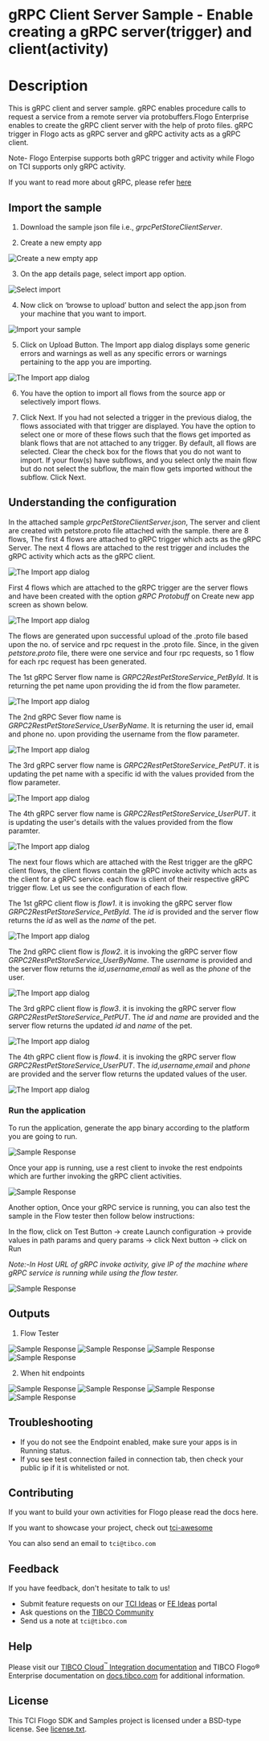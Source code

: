 # gRPC Client Server Sample - Enable creating a gRPC server(trigger) and client(activity)

# Description

This is gRPC client and server sample. gRPC enables procedure calls to request a service from a remote server via protobuffers.Flogo Enterprise enables to create the gRPC client server with the help of proto files. gRPC trigger in Flogo acts as gRPC server and gRPC activity acts as a gRPC client. 

Note- Flogo Enterpise supports both gRPC trigger and activity while Flogo on TCI supports only gRPC activity.

If you want to read more about gRPC, please refer [here](https://grpc.io/docs/what-is-grpc/introduction/)

## Import the sample
1. Download the sample json file i.e., *grpcPetStoreClientServer*.

2. Create a new empty app

![Create a new empty app](../import-screenshots/grpc_2.png)

3. On the app details page, select import app option.

![Select import](../import-screenshots/3.png)

4. Now click on ‘browse to upload’ button and select the app.json from your machine that you want to import.

![Import your sample](../import-screenshots/4.png)

5. Click on Upload Button. The Import app dialog displays some generic errors and warnings as well as any specific errors or warnings pertaining to the app you are importing.

![The Import app dialog](../import-screenshots/5.png)

6. You have the option to import all flows from the source app or selectively import flows.

7.  Click Next. If you had not selected a trigger in the previous dialog, the flows associated with that trigger are displayed. You have the option to select one or more of these flows such that the flows get imported as blank flows that are not attached to any trigger. By default, all flows are selected. Clear the check box for the flows that you do not want to import. If your flow(s) have subflows, and you select only the main flow but do not select the subflow, the main flow gets imported without the subflow. Click Next.



## Understanding the configuration

In the attached sample *grpcPetStoreClientServer.json*, The server and client are created with petstore.proto file attached with the sample. there are 8 flows, The first 4 flows are attached to gRPC trigger which acts as the gRPC Server. The next 4 flows are attached to the rest trigger and includes the gRPC activity which acts as the gRPC client. 

![The Import app dialog](../import-screenshots/grpc_4.png)

First 4 flows which are attached to the gRPC trigger are the server flows and have been created with the option *gRPC Protobuff* on Create new app screen as shown below. 

![The Import app dialog](../import-screenshots/grpc_protobuf_option.png)

The flows are generated upon successful upload of the .proto file based upon the no. of service and rpc request in the .proto file. Since, in the given *petstore.proto* file, there were one service and four rpc requests, so 1 flow for each rpc request has been generated.

The 1st gRPC Server flow name is *GRPC2RestPetStoreService_PetById*. It is returning the pet name upon providing the id from the flow parameter.

![The Import app dialog](../import-screenshots/grpc_getPetById.png)

The 2nd gRPC Sever flow name is *GRPC2RestPetStoreService_UserByName*. It is returning the user id, email and phone no. upon providing the username from the flow parameter.

![The Import app dialog](../import-screenshots/grpcGetUserByName.png)

The 3rd gRPC server flow name is *GRPC2RestPetStoreService_PetPUT*. it is updating the pet name with a specific id with the values provided from the flow parameter.

![The Import app dialog](../import-screenshots/grpcPetPut.png)

The 4th gRPC server flow name is *GRPC2RestPetStoreService_UserPUT*. it is updating the user's details with the values provided from the flow paramter.

![The Import app dialog](../import-screenshots/grpc_userPut.png)

The next four flows which are attached with the Rest trigger are the gRPC client flows, the client flows contain the gRPC invoke activity which acts as the client for a gRPC service. each flow is client of their respective gRPC trigger flow. Let us see the configuration of each flow.

The 1st gRPC client flow is *flow1*. it is invoking the gRPC server flow *GRPC2RestPetStoreService_PetById*. The *id* is provided and the server flow returns the *id* as well as the *name* of the pet.

![The Import app dialog](../import-screenshots/grpc_client_flow1.png)

The 2nd gRPC client flow is *flow2*. it is invoking the gRPC server flow *GRPC2RestPetStoreService_UserByName*. The *username* is provided and the server flow returns the *id*,*username*,*email* as well as the *phone* of the user.

![The Import app dialog](../import-screenshots/grpc_client_flow2.png)

The 3rd gRPC client flow is *flow3*. it is invoking the gRPC server flow *GRPC2RestPetStoreService_PetPUT*. The *id* and *name* are provided and the server flow returns the updated *id* and *name* of the pet.

![The Import app dialog](../import-screenshots/grpc_client_flow3.png)

The 4th gRPC client flow is *flow4*. it is invoking the gRPC server flow *GRPC2RestPetStoreService_UserPUT*. The *id*,*username*,*email* and *phone* are provided and the server flow returns the updated values of the user.

![The Import app dialog](../import-screenshots/grpc_client_flow4.png)

### Run the application

To run the application, generate the app binary according to the platform you are going to run. 

![Sample Response](../import-screenshots/grpc_app_binary_generate.png)

Once your app is running, use a rest client to invoke the rest endpoints which are further invoking the gRPC client activities.

![Sample Response](../import-screenshots/grpc_app_running.png)

Another option, Once your gRPC service is running, you can also test the sample in the Flow tester then follow below instructions:
 
In the flow, click on Test Button -> create Launch configuration -> provide values in path params and query params -> click Next button -> click on Run

*Note:-In Host URL of gRPC invoke activity, give IP of the machine where gRPC service is running while using the flow tester.*

![Sample Response](../import-screenshots/grpc_invoke_localIpflowtester.png)

## Outputs

1. Flow Tester

![Sample Response](../import-screenshots/flow1_tester_response.png)
![Sample Response](../import-screenshots/flow2_tester_response.png)
![Sample Response](../import-screenshots/flow3_tester_response.png)
![Sample Response](../import-screenshots/flow4_tester_response.png)

2. When hit endpoints

![Sample Response](../import-screenshots/grpc_flow1_response.png)
![Sample Response](../import-screenshots/grpc_flow2_response.png)
![Sample Response](../import-screenshots/grpc_flow3_response.png)
![Sample Response](../import-screenshots/grpc_flow4_respone.png)


## Troubleshooting

* If you do not see the Endpoint enabled, make sure your apps is in Running status.
* If you see test connection failed in connection tab, then check your public ip if it is whitelisted or not.

## Contributing
If you want to build your own activities for Flogo please read the docs here.

If you want to showcase your project, check out [tci-awesome](https://github.com/TIBCOSoftware/tci-awesome)

You can also send an email to `tci@tibco.com`

## Feedback
If you have feedback, don't hesitate to talk to us!

* Submit feature requests on our [TCI Ideas](https://ideas.tibco.com/?project=TCI) or [FE Ideas](https://ideas.tibco.com/?project=FE) portal
* Ask questions on the [TIBCO Community](https://community.tibco.com/answers/product/344006)
* Send us a note at `tci@tibco.com`

## Help
Please visit our [TIBCO Cloud<sup>&trade;</sup> Integration documentation](https://integration.cloud.tibco.com/docs/) and TIBCO Flogo® Enterprise documentation on [docs.tibco.com](https://docs.tibco.com/) for additional information.

## License
This TCI Flogo SDK and Samples project is licensed under a BSD-type license. See [license.txt](license.txt).










